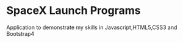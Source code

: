 # SpaceX Launch Programs
Application to demonstrate my skills in Javascript,HTML5,CSS3 and Bootstrap4
